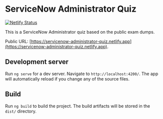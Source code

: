 # ServiceNow Administrator Quiz
[![Netlify Status](https://api.netlify.com/api/v1/badges/04927b43-4e1c-48fc-959b-60f78af1d154/deploy-status)](https://app.netlify.com/sites/servicenow-administrator-quiz/deploys)

This is a ServiceNow Administrator quiz based on the public exam dumps.

Public URL: [https://servicenow-administrator-quiz.netlify.app](https://servicenow-administrator-quiz.netlify.app).

## Development server
Run `ng serve` for a dev server. Navigate to `http://localhost:4200/`. The app will automatically reload if you change any of the source files.

## Build
Run `ng build` to build the project. The build artifacts will be stored in the `dist/` directory.
